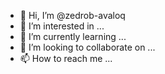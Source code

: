 - 👋 Hi, I’m @zedrob-avaloq
- 👀 I’m interested in ...
- 🌱 I’m currently learning ...
- 💞️ I’m looking to collaborate on ...
- 📫 How to reach me ...

<!---
zedrob-avaloq/zedrob-avaloq is a ✨ special ✨ repository because its `README.md` (this file) appears on your GitHub profile.
You can click the Preview link to take a look at your changes.
--->

